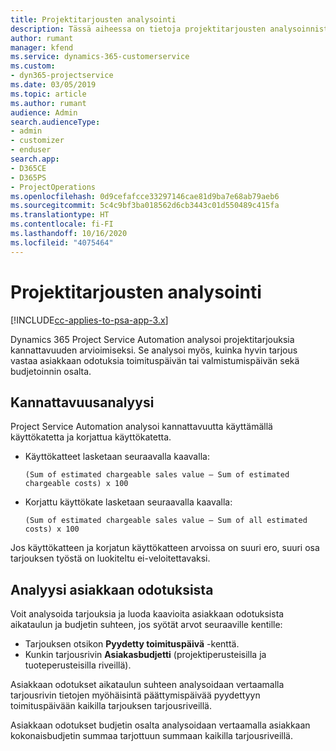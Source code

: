 ```yaml
---
title: Projektitarjousten analysointi
description: Tässä aiheessa on tietoja projektitarjousten analysoinnista.
author: rumant
manager: kfend
ms.service: dynamics-365-customerservice
ms.custom:
- dyn365-projectservice
ms.date: 03/05/2019
ms.topic: article
ms.author: rumant
audience: Admin
search.audienceType:
- admin
- customizer
- enduser
search.app:
- D365CE
- D365PS
- ProjectOperations
ms.openlocfilehash: 0d9cefafcce33297146cae81d9ba7e68ab79aeb6
ms.sourcegitcommit: 5c4c9bf3ba018562d6cb3443c01d550489c415fa
ms.translationtype: HT
ms.contentlocale: fi-FI
ms.lasthandoff: 10/16/2020
ms.locfileid: "4075464"
---
```

# <a name="analysis-of-project-quotes"></a>Projektitarjousten analysointi

[!INCLUDE[cc-applies-to-psa-app-3.x](../includes/cc-applies-to-psa-app-3x.md)]

Dynamics 365 Project Service Automation analysoi projektitarjouksia kannattavuuden arvioimiseksi. Se analysoi myös, kuinka hyvin tarjous vastaa asiakkaan odotuksia toimituspäivän tai valmistumispäivän sekä budjetoinnin osalta.

## <a name="profitability-analysis"></a>Kannattavuusanalyysi

Project Service Automation analysoi kannattavuutta käyttämällä käyttökatetta ja korjattua käyttökatetta.

- Käyttökatteet lasketaan seuraavalla kaavalla:

  `
    (Sum of estimated chargeable sales value – Sum of estimated chargeable costs) x 100
  `
- Korjattu käyttökate lasketaan seuraavalla kaavalla:

  `
    (Sum of estimated chargeable sales value – Sum of all estimated costs) x 100
  `

Jos käyttökatteen ja korjatun käyttökatteen arvoissa on suuri ero, suuri osa tarjouksen työstä on luokiteltu ei-veloitettavaksi.

## <a name="analysis-of-customer-expectations"></a>Analyysi asiakkaan odotuksista

Voit analysoida tarjouksia ja luoda kaavioita asiakkaan odotuksista aikataulun ja budjetin suhteen, jos syötät arvot seuraaville kentille:

- Tarjouksen otsikon **Pyydetty toimituspäivä** -kenttä.
- Kunkin tarjousrivin **Asiakasbudjetti** (projektiperusteisilla ja tuoteperusteisilla riveillä).

Asiakkaan odotukset aikataulun suhteen analysoidaan vertaamalla tarjousrivin tietojen myöhäisintä päättymispäivää pyydettyyn toimituspäivään kaikilla tarjouksen tarjousriveillä.

Asiakkaan odotukset budjetin osalta analysoidaan vertaamalla asiakkaan kokonaisbudjetin summaa tarjottuun summaan kaikilla tarjousriveillä.
